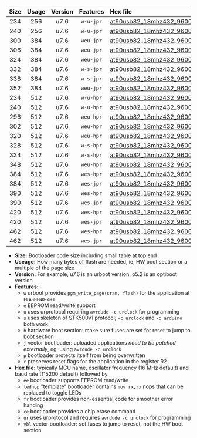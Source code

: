 |Size|Usage|Version|Features|Hex file|
|:-:|:-:|:-:|:-:|:--|
|234|256|u7.6|`w-u-jpr`|[at90usb82_18mhz432_9600bps_ur_vbl.hex](https://raw.githubusercontent.com/stefanrueger/urboot/main/at90usb82_18mhz432_9600bps_ur_vbl.hex)|
|240|256|u7.6|`w-u-jpr`|[at90usb82_18mhz432_9600bps_lednop_ur_vbl.hex](https://raw.githubusercontent.com/stefanrueger/urboot/main/at90usb82_18mhz432_9600bps_lednop_ur_vbl.hex)|
|300|384|u7.6|`weu-jpr`|[at90usb82_18mhz432_9600bps_ee_ur_vbl.hex](https://raw.githubusercontent.com/stefanrueger/urboot/main/at90usb82_18mhz432_9600bps_ee_ur_vbl.hex)|
|306|384|u7.6|`weu-jpr`|[at90usb82_18mhz432_9600bps_ee_lednop_ur_vbl.hex](https://raw.githubusercontent.com/stefanrueger/urboot/main/at90usb82_18mhz432_9600bps_ee_lednop_ur_vbl.hex)|
|324|384|u7.6|`weu-jpr`|[at90usb82_18mhz432_9600bps_ee_lednop_fr_ur_vbl.hex](https://raw.githubusercontent.com/stefanrueger/urboot/main/at90usb82_18mhz432_9600bps_ee_lednop_fr_ur_vbl.hex)|
|332|384|u7.6|`w-s-jpr`|[at90usb82_18mhz432_9600bps_vbl.hex](https://raw.githubusercontent.com/stefanrueger/urboot/main/at90usb82_18mhz432_9600bps_vbl.hex)|
|338|384|u7.6|`w-s-jpr`|[at90usb82_18mhz432_9600bps_lednop_vbl.hex](https://raw.githubusercontent.com/stefanrueger/urboot/main/at90usb82_18mhz432_9600bps_lednop_vbl.hex)|
|352|384|u7.6|`weu-jpr`|[at90usb82_18mhz432_9600bps_ee_lednop_fr_ce_ur_vbl.hex](https://raw.githubusercontent.com/stefanrueger/urboot/main/at90usb82_18mhz432_9600bps_ee_lednop_fr_ce_ur_vbl.hex)|
|234|512|u7.6|`w-u-hpr`|[at90usb82_18mhz432_9600bps_ur.hex](https://raw.githubusercontent.com/stefanrueger/urboot/main/at90usb82_18mhz432_9600bps_ur.hex)|
|240|512|u7.6|`w-u-hpr`|[at90usb82_18mhz432_9600bps_lednop_ur.hex](https://raw.githubusercontent.com/stefanrueger/urboot/main/at90usb82_18mhz432_9600bps_lednop_ur.hex)|
|296|512|u7.6|`weu-hpr`|[at90usb82_18mhz432_9600bps_ee_ur.hex](https://raw.githubusercontent.com/stefanrueger/urboot/main/at90usb82_18mhz432_9600bps_ee_ur.hex)|
|302|512|u7.6|`weu-hpr`|[at90usb82_18mhz432_9600bps_ee_lednop_ur.hex](https://raw.githubusercontent.com/stefanrueger/urboot/main/at90usb82_18mhz432_9600bps_ee_lednop_ur.hex)|
|320|512|u7.6|`weu-hpr`|[at90usb82_18mhz432_9600bps_ee_lednop_fr_ur.hex](https://raw.githubusercontent.com/stefanrueger/urboot/main/at90usb82_18mhz432_9600bps_ee_lednop_fr_ur.hex)|
|328|512|u7.6|`w-s-hpr`|[at90usb82_18mhz432_9600bps.hex](https://raw.githubusercontent.com/stefanrueger/urboot/main/at90usb82_18mhz432_9600bps.hex)|
|334|512|u7.6|`w-s-hpr`|[at90usb82_18mhz432_9600bps_lednop.hex](https://raw.githubusercontent.com/stefanrueger/urboot/main/at90usb82_18mhz432_9600bps_lednop.hex)|
|348|512|u7.6|`weu-hpr`|[at90usb82_18mhz432_9600bps_ee_lednop_fr_ce_ur.hex](https://raw.githubusercontent.com/stefanrueger/urboot/main/at90usb82_18mhz432_9600bps_ee_lednop_fr_ce_ur.hex)|
|384|512|u7.6|`wes-hpr`|[at90usb82_18mhz432_9600bps_ee.hex](https://raw.githubusercontent.com/stefanrueger/urboot/main/at90usb82_18mhz432_9600bps_ee.hex)|
|384|512|u7.6|`wes-jpr`|[at90usb82_18mhz432_9600bps_ee_vbl.hex](https://raw.githubusercontent.com/stefanrueger/urboot/main/at90usb82_18mhz432_9600bps_ee_vbl.hex)|
|390|512|u7.6|`wes-hpr`|[at90usb82_18mhz432_9600bps_ee_lednop.hex](https://raw.githubusercontent.com/stefanrueger/urboot/main/at90usb82_18mhz432_9600bps_ee_lednop.hex)|
|390|512|u7.6|`wes-jpr`|[at90usb82_18mhz432_9600bps_ee_lednop_vbl.hex](https://raw.githubusercontent.com/stefanrueger/urboot/main/at90usb82_18mhz432_9600bps_ee_lednop_vbl.hex)|
|420|512|u7.6|`wes-hpr`|[at90usb82_18mhz432_9600bps_ee_lednop_fr.hex](https://raw.githubusercontent.com/stefanrueger/urboot/main/at90usb82_18mhz432_9600bps_ee_lednop_fr.hex)|
|420|512|u7.6|`wes-jpr`|[at90usb82_18mhz432_9600bps_ee_lednop_fr_vbl.hex](https://raw.githubusercontent.com/stefanrueger/urboot/main/at90usb82_18mhz432_9600bps_ee_lednop_fr_vbl.hex)|
|462|512|u7.6|`wes-hpr`|[at90usb82_18mhz432_9600bps_ee_lednop_fr_ce.hex](https://raw.githubusercontent.com/stefanrueger/urboot/main/at90usb82_18mhz432_9600bps_ee_lednop_fr_ce.hex)|
|462|512|u7.6|`wes-jpr`|[at90usb82_18mhz432_9600bps_ee_lednop_fr_ce_vbl.hex](https://raw.githubusercontent.com/stefanrueger/urboot/main/at90usb82_18mhz432_9600bps_ee_lednop_fr_ce_vbl.hex)|

- **Size:** Bootloader code size including small table at top end
- **Useage:** How many bytes of flash are needed, ie, HW boot section or a multiple of the page size
- **Version:** For example, u7.6 is an urboot version, o5.2 is an optiboot version
- **Features:**
  + `w` urboot provides `pgm_write_page(sram, flash)` for the application at `FLASHEND-4+1`
  + `e` EEPROM read/write support
  + `u` uses urprotocol requiring `avrdude -c urclock` for programming
  + `s` uses skeleton of STK500v1 protocol; `-c urclock` and `-c arduino` both work
  + `h` hardware boot section: make sure fuses are set for reset to jump to boot section
  + `j` vector bootloader: uploaded applications *need to be patched externally*, eg, using `avrdude -c urclock`
  + `p` bootloader protects itself from being overwritten
  + `r` preserves reset flags for the application in the register R2
- **Hex file:** typically MCU name, oscillator frequency (16 MHz default) and baud rate (115200 default) followed by
  + `ee` bootloader supports EEPROM read/write
  + `lednop` "template" bootloader contains `mov rx,rx` nops that can be replaced to toggle LEDs
  + `fr` bootloader provides non-essential code for smoother error handing
  + `ce` bootloader provides a chip erase command
  + `ur` uses urprotocol and requires `avrdude -c urclock` for programming
  + `vbl` vector bootloader: set fuses to jump to reset, not the HW boot section
